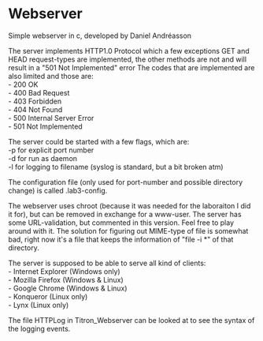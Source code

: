 # Webserver

Simple webserver in c, developed by Daniel Andréasson

The server implements HTTP1.0 Protocol which a few exceptions
GET and HEAD request-types are implemented, the other methods are not and will result in a "501 Not Implemented" error
The codes that are implemented are also limited and those are:<br>
	- 200 OK<br>
	- 400 Bad Request<br>
	- 403 Forbidden<br>
	- 404 Not Found<br>
	- 500 Internal Server Error<br>
	- 501 Not Implemented<br>

The server could be started with a few flags, which are:<br>
	-p <port> for explicit port number<br>
	-d for run as daemon<br>
	-l <filename> for logging to filename (syslog is standard, but a bit broken atm)<br>
	
The configuration file (only used for port-number and possible directory change) is called .lab3-config.
	
The webserver uses chroot (because it was needed for the laboraiton I did it for), but can be removed in exchange for a www-user.
The server has some URL-validation, but commented in this version. Feel free to play around with it.
The solution for figuring out MIME-type of file is somewhat bad, right now it's a file that keeps the information of "file -i *" of that directory.

The server is supposed to be able to serve all kind of clients:<br>
	- Internet Explorer (Windows only)<br>
	- Mozilla Firefox (Windows & Linux)<br>
	- Google Chrome (Windows & Linux)<br>
	- Konqueror (Linux only)<br>
	- Lynx (Linux only)<br>
	
The file HTTPLog in Titron_Webserver can be looked at to see the syntax of the logging events.
